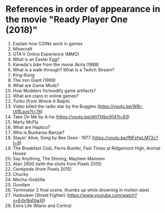 # References in order of appearance in the movie "Ready Player One (2018)"

1. Explain how COINs work in games
2. Minecraft
3. GTA V Online Experience (MMO)
4. What is an Easter Egg?
5. Kaneda's bike from the movie Akira (1988)
6. What is a walk-through? What is a Twitch Stream?
7. King-Kong
8. The Iron Giant (1999)
9. What are Game Mods?
10. How Modders fix/modify game artifacts?
11. What are clans in online games?
12. Turbo (from Wreck-It Ralph)
13. Video killed the radio star by the Buggles (https://youtu.be/W8r-tXRLazs?t=78)
14. Take On Me by A-ha (https://youtu.be/djV11Xbc914?t=93)
15. Marty McFly
16. What are Haptics?
17. Who is Buckaroo Banzai?
18. Stayin' Alive, Song by Bee Gees ‧ 1977 (https://youtu.be/fNFzfwLM72c?t=9)
19. The Breakfast Club, Ferris Bueller, Fast Times at Ridgemont High, Animal House
20. Say Anything, The Shining, Mayhem Mansion
21. Atari 2600 (with the shots from Pixels 2015)
22. Centipede (from Pixels 2015)
23. Chucky
24. Mecha-Godzilla
25. Gundam
26. Terminator 2 final scene, thumbs up while drowning in molten steel
27. Hadouken (Street Fighter) (https://www.youtube.com/watch?v=Erbr9q0twXI)
28. Extra Life (Mario and Contra)